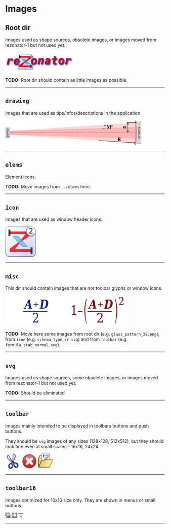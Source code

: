 # Images

## Root dir
Images used as shape sources, obsolete images, or images moved from rezonator-1 but not used yet.

![Logo](rezonator_header.png)

**TODO:** Root dir should contain as little images as possible.
___


## `drawing`
Images that are used as tips/infos/descriptions in the application.

![Pump type](drawing/pump_front.png)
___


## `elems`
Element icons.

**TODO:** Move images from `../elems` here.
___


## `icon`
Images that are used as window header icons.

![Main icon](icon/icon_main_2_48.svg)
___


## `misc`
This dir should contain images that are nor toolbar glyphs or window icons.

![Stab param calc mode](toolbar/formula_stab_normal.svg)
![Stab param calc mode](toolbar/formula_stab_squared.svg)

**TODO:** Move here some images from root dir (e.g. `glass_pattern_32.png`), from `icon` (e.g. `schema_type_rr.svg`) and from `toolbar` (e.g. `formula_stab_normal.svg`).
___


## `svg`
Images used as shape sources, some obsolete images, or images moved from rezonator-1 but not used yet.

**TODO:** Should be eliminated.
___


## `toolbar`
Images mainly intended to be displayed in toolbars buttons and push buttons.

They should be `svg` images of any sizes (128x128, 512x512), but they should look fine even at small scales - 16x16, 24x24.

![Cut](toolbar/cut.svg)
![Error](toolbar/error.svg)
![Open](toolbar/schema_open.svg)
___


## `toolbar16`
Images optimized for 16x16 size only. They are shown in menus or small buttons.

![Flags](toolbar16/flags.png)
![Params](toolbar16/params.png)
![Tracing](toolbar16/plot_tracing.png)
___